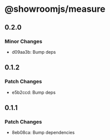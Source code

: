 # @showroomjs/measure

## 0.2.0

### Minor Changes

- d09aa3b: Bump deps

## 0.1.2

### Patch Changes

- e5b2ccd: Bump deps

## 0.1.1

### Patch Changes

- 8eb08ca: Bump dependencies
